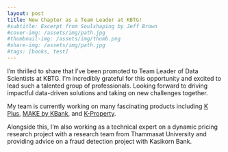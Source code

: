 ```yaml
---
layout: post
title: New Chapter as a Team Leader at KBTG!
#subtitle: Excerpt from Soulshaping by Jeff Brown
#cover-img: /assets/img/path.jpg
#thumbnail-img: /assets/img/thumb.png
#share-img: /assets/img/path.jpg
#tags: [books, test]
---
```


I’m thrilled to share that I’ve been promoted to Team Leader of Data Scientists at KBTG. 
I’m incredibly grateful for this opportunity and excited to lead such a talented group of professionals. 
Looking forward to driving impactful data-driven solutions and taking on new challenges together.

My team is currently working on many fascinating products including [K Plus](https://www.kasikornbank.com/en/kplus/), 
[MAKE by KBank](https://makebykbank.kbtg.tech/en), and [K-Property](https://www.kasikornbank.com/th/propertyforsale).

Alongside this, I’m also working as a technical expert on a dynamic pricing research project with a research team from 
Thammasat University and providing advice on a fraud detection project with Kasikorn Bank. 

